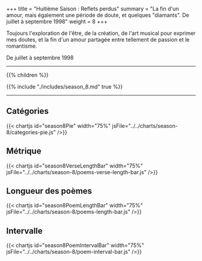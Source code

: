 +++
title = "Huitième Saison : Reflets perdus"
summary = "La fin d'un amour, mais également une période de doute, et quelques \"diamants\". De juillet à septembre 1998"
weight = 8
+++

Toujours l'exploration de l'être, de la création, de l'art musical pour exprimer mes doutes, et la fin d'un amour partagée entre tellement de passion et le romantisme.

De juillet à septembre 1998

---
{{% children  %}}

{{% include "./includes/season_8.md" true %}}

---
## Catégories
{{< chartjs id="season8Pie" width="75%" jsFile="../../charts/season-8/categories-pie.js" />}}
## Métrique
{{< chartjs id="season8VerseLengthBar" width="75%" jsFile="../../charts/season-8/poems-verse-length-bar.js" />}}
## Longueur des poèmes
{{< chartjs id="season8PoemLengthBar" width="75%" jsFile="../../charts/season-8/poems-length-bar.js" />}}
## Intervalle
{{< chartjs id="season8PoemIntervalBar" width="75%" jsFile="../../charts/season-8/poem-interval-bar.js" />}}

